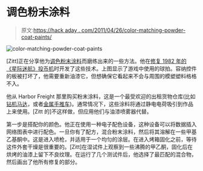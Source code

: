 # 调色粉末涂料

> 原文:[https://hack aday . com/2011/04/26/color-matching-powder-coat-paints/](https://hackaday.com/2011/04/26/color-matching-powder-coat-paints/)

![](../Images/43bc9ae8411d0e89dd1db719110de9bb.png "color-matching-powder-coat-paints")

[Zitt]正在分享他为[调色粉末涂料](http://pinball-mods.com/blogs/?p=70)而磨练出来的一些方法。他在[修复 1982 年的《星际迷航》投币机](http://www.austinmodders.com/modules.php?name=Forums&file=viewtopic&t=2724&start=0&postdays=0&postorder=asc&highlight=)时开发了这些技术。上图显示了游戏中使用的球拍。容纳控件的板被打坏了，他需要重新油漆它，但想确保它看起来不会与周围的模塑塑料格格不入。

他从 Harbor Freight 那里购买粉末涂料，这是一个最受欢迎的出租货物仓库(比如[钻机马达](http://hackaday.com/2010/09/20/beefing-up-a-cheap-drill-motor/)，或者[金属手推车](http://hackaday.com/2010/08/01/multi-purpose-welding-cart/))。通常情况下，这些涂料将通过静电电荷吸引到作品上来使用。[Zitt 的]不这样做，但应用他们与油漆喷雾器代替。

第一步是搭配你的颜色。他正在使用一种电子配色设备，这种设备可以将数据插入网络图表中进行配色。一旦你有了配方，混合粉末涂料，然后将其溶解在一些甲基乙基酮中。这是进入喷枪，并适用于一个均匀的涂层。在进入烤箱固化之前，等待这件外套干燥是很重要的。[Zitt]在湿试件上观察到一些沸腾的甲乙酮，固化后在烘烤的油漆上留下不良纹理。在运行了几个测试件后，他选择了最匹配的混合物，然后画出了他所有修复的部分。